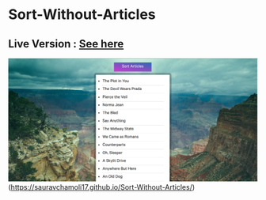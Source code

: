 # Sort-Without-Articles

## Live Version : [See here](https://sauravchamoli17.github.io/Sort-Without-Articles/)

![Preview](preview.png)(https://sauravchamoli17.github.io/Sort-Without-Articles/)
